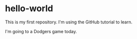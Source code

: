 # hello-world
This is my first repository. I'm using the GitHub tutorial to learn.

I'm going to a Dodgers game today.
